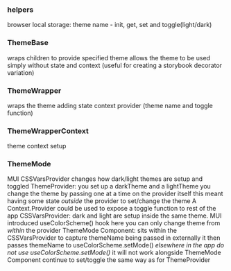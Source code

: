 ### helpers
browser local storage:
theme name - init, get, set and toggle(light/dark)

### ThemeBase
wraps children to provide specified theme
allows the theme to be used simply without state and context
(useful for creating a storybook decorator variation)

### ThemeWrapper
wraps the theme adding state context provider
(theme name and toggle function)

### ThemeWrapperContext
theme context setup

### ThemeMode
MUI CSSVarsProvider changes how dark/light themes are setup and toggled
ThemeProvider:
you set up a darkTheme and a lightTheme
you change the theme by passing one at a time on the provider itself
this meant having some state *outside* the provider to set/change the theme
A Context.Provider could be used to expose a toggle function to rest of the app
CSSVarsProvider:
dark and light are setup inside the same theme.
MUI introduced useColorScheme() hook
here you can only change theme from *within* the provider
ThemeMode Component:
sits within the CSSVarsProvider to capture themeName being passed in externally
it then passes themeName to useColorScheme.setMode()
*elsewhere in the app do not use useColorScheme.setMode()*
it will not work alongside ThemeMode Component
continue to set/toggle the same way as for ThemeProvider

